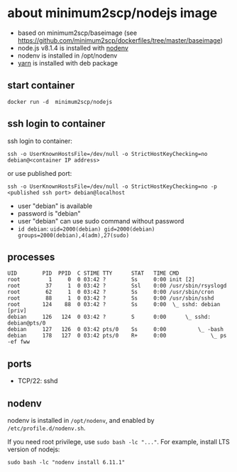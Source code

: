 # about minimum2scp/nodejs image

 * based on minimum2scp/baseimage (see https://github.com/minimum2scp/dockerfiles/tree/master/baseimage)
 * node.js v8.1.4 is installed with [nodenv](https://github.com/nodenv/nodenv)
 * nodenv is installed in /opt/nodenv
 * [yarn](https://yarnpkg.com/) is installed with deb package

## start container

```
docker run -d  minimum2scp/nodejs
```

## ssh login to container

ssh login to container:

```
ssh -o UserKnownHostsFile=/dev/null -o StrictHostKeyChecking=no debian@<container IP address>
```

or use published port:

```
ssh -o UserKnownHostsFile=/dev/null -o StrictHostKeyChecking=no -p <published ssh port> debian@localhost
```

 * user "debian" is available
 * password is "debian"
 * user "debian" can use sudo command without password
 * `id debian`: `uid=2000(debian) gid=2000(debian) groups=2000(debian),4(adm),27(sudo)`

## processes

```
UID        PID  PPID  C STIME TTY      STAT   TIME CMD
root         1     0  0 03:42 ?        Ss     0:00 init [2]
root        37     1  0 03:42 ?        Ssl    0:00 /usr/sbin/rsyslogd
root        62     1  0 03:42 ?        Ss     0:00 /usr/sbin/cron
root        88     1  0 03:42 ?        Ss     0:00 /usr/sbin/sshd
root       124    88  0 03:42 ?        Ss     0:00  \_ sshd: debian [priv]
debian     126   124  0 03:42 ?        S      0:00      \_ sshd: debian@pts/0
debian     127   126  0 03:42 pts/0    Ss     0:00          \_ -bash
debian     178   127  0 03:42 pts/0    R+     0:00              \_ ps -ef fww
```

## ports

 * TCP/22: sshd

## nodenv

nodenv is installed in `/opt/nodenv`, and enabled by `/etc/profile.d/nodenv.sh`.

If you need root privilege, use `sudo bash -lc "..."`.
For example, install LTS version of nodejs:

```
sudo bash -lc "nodenv install 6.11.1"
```


